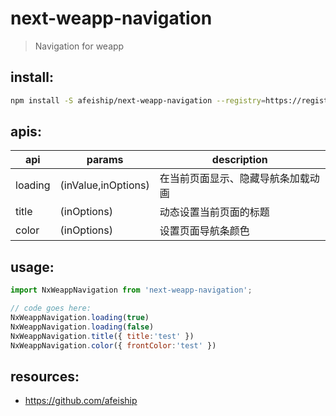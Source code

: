 # next-weapp-navigation
> Navigation for weapp

## install:
```bash
npm install -S afeiship/next-weapp-navigation --registry=https://registry.npm.taobao.org
```

## apis:
| api     | params              | description                        |
|---------|---------------------|------------------------------------|
| loading | (inValue,inOptions) | 在当前页面显示、隐藏导航条加载动画 |
| title   | (inOptions)         | 动态设置当前页面的标题|g           |
| color   | (inOptions)         | 设置页面导航条颜色                 |

## usage:
```js
import NxWeappNavigation from 'next-weapp-navigation';

// code goes here:
NxWeappNavigation.loading(true)
NxWeappNavigation.loading(false)
NxWeappNavigation.title({ title:'test' })
NxWeappNavigation.color({ frontColor:'test' })
```

## resources:
- https://github.com/afeiship
